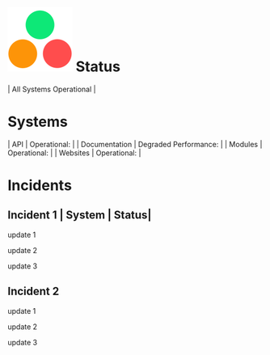 # ![status-logo](https://raw.githubusercontent.com/jayfk/statuspage/master/template/logo.png) Status

| All Systems Operational |

# Systems

| API		| Operational: |
| Documentation	| Degraded Performance:	|
| Modules	| Operational: |
| Websites	| Operational: |

# Incidents

## Incident 1 | System | Status|

update 1

update 2

update 3

## Incident 2

update 1

update 2

update 3
